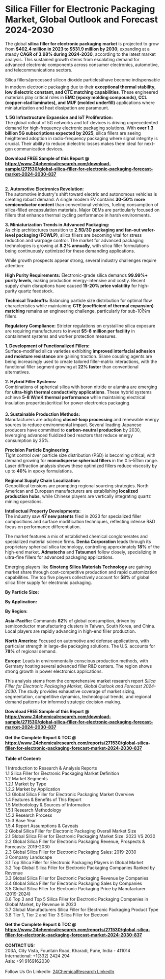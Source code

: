 <h1>Silica Filler for Electronic Packaging Market, Global Outlook and Forecast 2024-2030</h1><p>The global <strong>silica filler for electronic packaging market</strong> is projected to grow from <strong>$402.4 million in 2023 to $531.9 million by 2030</strong>, expanding at a steady <strong>CAGR of 3.98% during 2024-2030</strong>, according to the latest market analysis. This sustained growth stems from escalating demand for advanced electronic components across consumer electronics, automotive, and telecommunications sectors.</p><p>Silica fillersâprocessed silicon dioxide particlesâhave become indispensable in modern electronic packaging due to their <strong>exceptional thermal stability, low dielectric constant, and CTE matching capabilities</strong>. These engineered materials play critical roles in <strong>EMC (epoxy molding compounds), CCL (copper-clad laminates), and MUF (molded underfill)</strong> applications where miniaturization and heat dissipation are paramount.</p><p><strong>1. 5G Infrastructure Expansion and IoT Proliferation:</strong><br>
The global rollout of 5G networks and IoT devices is driving unprecedented demand for high-frequency electronic packaging solutions. With <strong>over 1.3 billion 5G subscriptions expected by 2025</strong>, silica fillers are seeing heightened adoption in radio-frequency packaging where signal integrity is crucial. Their ability to reduce dielectric losses makes them ideal for next-gen communication devices.</p><div><b>Download FREE Sample of this Report @ 
            <a href="https://www.24chemicalresearch.com/download-sample/271530/global-silica-filler-for-electronic-packaging-forecast-market-2024-2030-837">
            https://www.24chemicalresearch.com/download-sample/271530/global-silica-filler-for-electronic-packaging-forecast-market-2024-2030-837</a></b></div><br><p><strong>2. Automotive Electronics Revolution:</strong><br>
The automotive industry's shift toward electric and autonomous vehicles is creating robust demand. A single modern EV contains <strong>30-50% more semiconductor content</strong> than conventional vehicles, fueling consumption of silica-filled encapsulation materials. Major OEMs are particularly focused on fillers that enhance thermal cycling performance in harsh environments.</p><p><strong>3. Miniaturization Trends in Advanced Packaging:</strong><br>
As chip architectures transition to <strong>2.5D/3D packaging and fan-out wafer-level packaging (FOWLP)</strong>, silica fillers are becoming vital for stress reduction and warpage control. The market for advanced packaging technologies is growing at <strong>8.2% annually</strong>, with silica filler formulations being continuously optimized for these demanding applications.</p><p>While growth prospects appear strong, several industry challenges require attention:</p><p><strong>High Purity Requirements:</strong> Electronic-grade silica demands <strong>99.99%+ purity levels</strong>, making production energy-intensive and costly. Recent supply chain disruptions have caused <strong>15-20% price volatility</strong> for high-purity quartz feedstock.</p><p><strong>Technical Tradeoffs:</strong> Balancing particle size distribution for optimal flow characteristics while maintaining <strong>CTE (coefficient of thermal expansion) matching</strong> remains an engineering challenge, particularly for sub-10Î¼m fillers.</p><p><strong>Regulatory Compliance:</strong> Stricter regulations on crystalline silica exposure are requiring manufacturers to invest <strong>$5-8 million per facility</strong> in containment systems and worker protection measures.</p><p><strong>1. Development of Functionalized Fillers:</strong><br>
Surface-modified silica varieties exhibiting <strong>improved interfacial adhesion and moisture resistance</strong> are gaining traction. Silane coupling agents are being increasingly used to create tailored filler-matrix interactions, with the functional filler segment growing at <strong>22% faster</strong> than conventional alternatives.</p><p><strong>2. Hybrid Filler Systems:</strong><br>
Combinations of spherical silica with boron nitride or alumina are emerging for <strong>ultra-high thermal conductivity applications</strong>. These hybrid systems achieve <strong>5-8 W/mK thermal performance</strong> while maintaining electrical insulation propertiesâcritical for power electronics packaging.</p><p><strong>3. Sustainable Production Methods:</strong><br>
Manufacturers are adopting <strong>closed-loop processing</strong> and renewable energy sources to reduce environmental impact. Several leading Japanese producers have committed to <strong>carbon-neutral production</strong> by 2030, leveraging advanced fluidized bed reactors that reduce energy consumption by 35%.</p><p><strong>Precision Particle Engineering:</strong><br>
	Tight control over particle size distribution (PSD) is becoming critical, with demand growing for <strong>monodisperse spherical fillers</strong> in the 0.5-5Î¼m range. Laser diffraction analysis shows these optimized fillers reduce viscosity by up to <strong>40%</strong> in epoxy formulations.</p><p><strong>Regional Supply Chain Localization:</strong><br>
	Geopolitical tensions are prompting regional sourcing strategies. North American and European manufacturers are establishing <strong>localized production hubs</strong>, while Chinese players are vertically integrating quartz mining operations.</p><p><strong>Intellectual Property Developments:</strong><br>
	The industry saw <strong>47 new patents</strong> filed in 2023 for specialized filler compositions and surface modification techniques, reflecting intense R&amp;D focus on performance differentiation.</p><p>The market features a mix of established chemical conglomerates and specialized material science firms. <strong>Denka Corporation</strong> leads through its proprietary spherical silica technology, controlling approximately <strong>18%</strong> of the high-end market. <strong>Admatechs</strong> and <strong>Tatsumori</strong> follow closely, specializing in ultra-fine fillers for advanced packaging applications.</p><p>Emerging players like <strong>Sinoteng Silica Materials Technology</strong> are gaining market share through cost-competitive production and rapid customization capabilities. The top five players collectively account for <strong>58%</strong> of global silica filler supply for electronic packaging.</p><p><strong>By Particle Size:</strong></p><p><strong>By Application:</strong></p><p><strong>By Region:</strong></p><p><strong>Asia-Pacific:</strong> Commands <strong>62%</strong> of global consumption, driven by semiconductor manufacturing clusters in Taiwan, South Korea, and China. Local players are rapidly advancing in high-end filler production.</p><p><strong>North America:</strong> Focused on automotive and defense applications, with particular strength in large-die packaging solutions. The U.S. accounts for <strong>78%</strong> of regional demand.</p><p><strong>Europe:</strong> Leads in environmentally conscious production methods, with Germany hosting several advanced filler R&amp;D centers. The region shows strong growth in power electronics applications.</p><p>This analysis stems from the comprehensive market research report <em>Silica Filler for Electronic Packaging Market, Global Outlook and Forecast 2024-2030</em>. The study provides exhaustive coverage of market sizing, segmentation, competitive dynamics, technological trends, and regional demand patterns for informed strategic decision-making.</p><div><b>Download FREE Sample of this Report @ 
            <a href="https://www.24chemicalresearch.com/download-sample/271530/global-silica-filler-for-electronic-packaging-forecast-market-2024-2030-837">
            https://www.24chemicalresearch.com/download-sample/271530/global-silica-filler-for-electronic-packaging-forecast-market-2024-2030-837</a></b></div><br><div><b>Get the Complete Report & TOC @ 
            <a href="https://www.24chemicalresearch.com/reports/271530/global-silica-filler-for-electronic-packaging-forecast-market-2024-2030-837">
            https://www.24chemicalresearch.com/reports/271530/global-silica-filler-for-electronic-packaging-forecast-market-2024-2030-837</a></b></div><br>
            <b>Table of Content:</b><p>1 Introduction to Research & Analysis Reports<br />
    1.1 Silica Filler for Electronic Packaging Market Definition<br />
    1.2 Market Segments<br />
        1.2.1 Market by Type<br />
        1.2.2 Market by Application<br />
    1.3 Global Silica Filler for Electronic Packaging Market Overview<br />
    1.4 Features & Benefits of This Report<br />
    1.5 Methodology & Sources of Information<br />
        1.5.1 Research Methodology<br />
        1.5.2 Research Process<br />
        1.5.3 Base Year<br />
        1.5.4 Report Assumptions & Caveats<br />
2 Global Silica Filler for Electronic Packaging Overall Market Size<br />
    2.1 Global Silica Filler for Electronic Packaging Market Size: 2023 VS 2030<br />
    2.2 Global Silica Filler for Electronic Packaging Revenue, Prospects & Forecasts: 2019-2030<br />
    2.3 Global Silica Filler for Electronic Packaging Sales: 2019-2030<br />
3 Company Landscape<br />
    3.1 Top Silica Filler for Electronic Packaging Players in Global Market<br />
    3.2 Top Global Silica Filler for Electronic Packaging Companies Ranked by Revenue<br />
    3.3 Global Silica Filler for Electronic Packaging Revenue by Companies<br />
    3.4 Global Silica Filler for Electronic Packaging Sales by Companies<br />
    3.5 Global Silica Filler for Electronic Packaging Price by Manufacturer (2019-2024)<br />
    3.6 Top 3 and Top 5 Silica Filler for Electronic Packaging Companies in Global Market, by Revenue in 2023<br />
    3.7 Global Manufacturers Silica Filler for Electronic Packaging Product Type<br />
    3.8 Tier 1, Tier 2 and Tier 3 Silica Filler for Electroni</p><div><b>Get the Complete Report & TOC @ 
            <a href="https://www.24chemicalresearch.com/reports/271530/global-silica-filler-for-electronic-packaging-forecast-market-2024-2030-837">
            https://www.24chemicalresearch.com/reports/271530/global-silica-filler-for-electronic-packaging-forecast-market-2024-2030-837</a></b></div><br><b>CONTACT US:</b><br>
            203A, City Vista, Fountain Road, Kharadi, Pune, India - 411014<br>
            International: +1(332) 2424 294<br>
            Asia: +91 9169162030 <br><br>
            Follow Us On LinkedIn: <a href="https://www.linkedin.com/company/24chemicalresearch/">24ChemicalResearch LinkedIn</a>